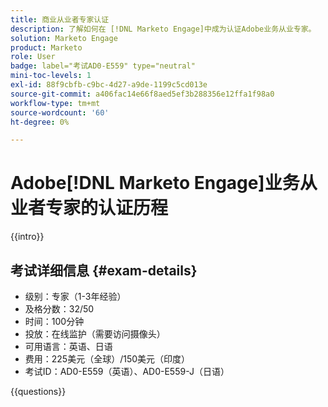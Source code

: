 ```yaml
---
title: 商业从业者专家认证
description: 了解如何在 [!DNL Marketo Engage]中成为认证Adobe业务从业专家。
solution: Marketo Engage
product: Marketo
role: User
badge: label="考试AD0-E559" type="neutral"
mini-toc-levels: 1
exl-id: 88f9cbfb-c9bc-4d27-a9de-1199c5cd013e
source-git-commit: a406fac14e66f8aed5ef3b288356e12ffa1f98a0
workflow-type: tm+mt
source-wordcount: '60'
ht-degree: 0%

---
```


# Adobe[!DNL Marketo Engage]业务从业者专家的认证历程

{{intro}}

## 考试详细信息 {#exam-details}

* 级别：专家（1-3年经验）
* 及格分数：32/50
* 时间：100分钟
* 投放：在线监护（需要访问摄像头）
* 可用语言：英语、日语
* 费用：225美元（全球）/150美元（印度）
* 考试ID：AD0-E559（英语）、AD0-E559-J（日语）

{{questions}}
